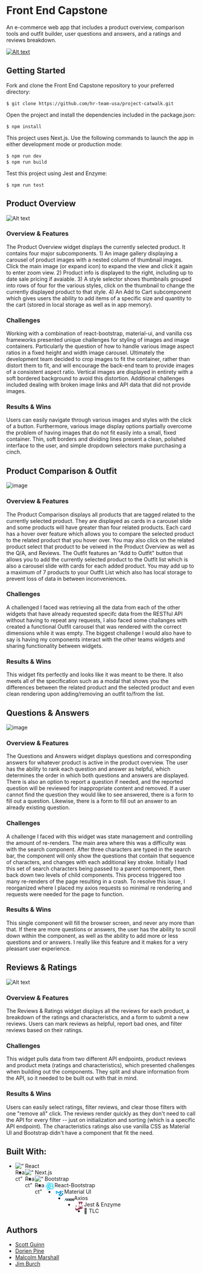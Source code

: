 # Front End Capstone
An e-commerce web app that includes a product overview, comparison tools and outfit builder, user questions and answers, and a ratings and reviews breakdown.

[![Alt text](/screenshots/NextLevel-DemoSS.png)](https://www.youtube.com/watch?v=0lDV6Q23qII)

## Getting Started
Fork and clone the Front End Capstone repository to your preferred directory:

```
$ git clone https://github.com/hr-team-usa/project-catwalk.git
```

Open the project and install the dependencies included in the package.json:

```
$ npm install
```

This project uses Next.js. Use the following commands to launch the app in either development mode or production mode:

```
$ npm run dev
$ npm run build
```

Test this project using Jest and Enzyme:

```
$ npm run test
```

## Product Overview
![Alt text](/screenshots/NextLevel-ProductOverviewSS.png "Product Overview")

### Overview & Features
The Product Overview widget displays the currently selected product. It contains four major subcomponents. 1) An image gallery displaying a carousel of product images with a nested column of thumbnail images. Click the main image (or expand icon) to expand the view and click it again to enter zoom view. 2) Product info is displayed to the right, including up to date sale pricing if avaiable. 3) A style selector shows thumbnails grouped into rows of four for the various styles, click on the thumbnail to change the currently displayed product to that style. 4) An Add to Cart subcomponent which gives users the ability to add items of a specific size and quantity to the cart (stored in local storage as well as in app memory).

### Challenges
Working with a combination of react-bootstrap, material-ui, and vanilla css frameworks presented unique challenges for styling of images and image containers. Particularly the question of how to handle various image aspect ratios in a fixed height and width image carousel. Ultimately the development team decided to crop images to fit the container, rather than distort them to fit, and will encourage the back-end team to provide images of a consistent aspect ratio. Vertical images are displayed in entirety with a soft bordered background to avoid this distortion. Additional challenges included dealing with broken image links and API data that did not provide images.

### Results & Wins
Users can easily navigate through various images and styles with the click of a button. Furthermore, various image display options partially overcome the problem of having images that do not fit easily into a small, fixed container. Thin, soft borders and dividing lines present a clean, polished interface to the user, and simple dropdown selectors make purchasing a cinch.

## Product Comparison & Outfit
![image](https://user-images.githubusercontent.com/65040302/114786215-98a7ee00-9d32-11eb-93d9-58ff38843210.png)

### Overview & Features
The Product Comparison displays all products that are tagged related to the currently selected product. They are displayed as cards in a carousel slide and some products will have greater than four related products. Each card has a hover over feature which allows you to compare the selected product to the related product that you hover over. You may also click on the related product select that product to be veiwed in the Product Overview as well as the Q/A, and Reviews.
The Outfit features an "Add to Outfit" button that allows you to add the currently selected product to the Outfit list which is also a carousel slide with cards for each added product. You may add up to a maximum of 7 products to your Outfit List which also has local storage to prevent loss of data in between inconveniences.

### Challenges
A challenged I faced was retrieving all the data from each of the other widgets that have already requested specifc data from the RESTful API without having to repeat any requests, I also faced some challanges with created a functional Outfit carousel that was rendered with the correct dimensions while it was empty. The biggest challenge I would also have to say is having my components interact with the other teams widgets and sharing functionality between widgets.
### Results & Wins
This widget fits perfectly and looks like it was meant to be there. It also meets all of the specification such as a modal that shows you the differences between the related product and the selected product and even clean rendering upon adding/removing an outfit to/from the list.

## Questions & Answers
![image](https://user-images.githubusercontent.com/65040302/114786546-2388e880-9d33-11eb-8c23-c64184c32eac.png)

### Overview & Features
The Questions and Answers widget displays questions and corresponding answers for whatever product is active in the product overview. The user has the ability to rank each question and answer as helpful, which determines the order in which both questions and answers are displayed. There is also an option to report a question if needed, and the reported question will be reviewed for inappropriate content and removed. If a user cannot find the question they would like to see answered, there is a form to fill out a question. Likewise, there is a form to fill out an answer to an already existing question.

### Challenges
A challenge I faced with this widget was state management and controlling the amount of re-renders. The main area where this was a difficulty was with the search component. After three characters are typed in the search bar, the component will only show the questions that contain that sequence of characters, and changes with each additional key stroke. Initially I had this set of search characters being passed to a parent component, then back down two levels of child components. This process triggered too many re-renders of the page resulting in a crash. To resolve this issue, I reorganized where I placed my axios requests so minimal re rendering and requests were needed for the page to function.

### Results & Wins
This single component will fill the browser screen, and never any more than that. If there are more questions or answers, the user has the ability to scroll down within the component, as well as the ability to add more or less questions and or answers. I really like this feature and it makes for a very pleasant user experience.


## Reviews & Ratings
![Alt text](/screenshots/NextLevel-ReviewsSS.png "Reviews & Ratings")

### Overview & Features
The Reviews & Ratings widget displays all the reviews for each product, a breakdown of the ratings and characteristics, and a form to submit a new reviews. Users can mark reviews as helpful, report bad ones, and filter reviews based on their ratings.

### Challenges
This widget pulls data from two different API endpoints, product reviews and product meta (ratings and characteristics), which presented challenges when building out the components. They split and share information from the API, so it needed to be built out with that in mind.

### Results & Wins
Users can easily select ratings, filter reviews, and clear those filters with one "remove all" click. The reviews render quickly as they don't need to call the API for every filter -- just on initialization and sorting (which is a specific API endpoint). The characteristics ratings also use vanilla CSS as Material UI and Bootstrap didn't have a component that fit the need.

## Built With:
* React <img align="left" alt=“React” width="26px" src="https://upload.wikimedia.org/wikipedia/commons/a/a7/React-icon.svg" />
* Next.js <img align="left" alt=“React” width="26px" src="https://upload.wikimedia.org/wikipedia/commons/8/8e/Nextjs-logo.svg" />
* Bootstrap <img align="left" alt=“React” width="26px" src="https://upload.wikimedia.org/wikipedia/commons/b/b2/Bootstrap_logo.svg" />
* React-Bootstrap <img align="left" src="/public/reactbootstrap.jpg" alt="React-Bootstrap" width="26px" />
* Material UI <img align="left" src="/public/materialui.png" alt="Material UI" width="26px" />
* Axios <img align="left" src="/public/axios.png" alt="Axios" width="26px" />
* Jest & Enzyme <img align="left" src="/public/jest.png" alt="Jest" width="26px" />
* 🌷 TLC

## Authors
* [Scott Guinn](https://github.com/Scott-Guinn)
* [Dorien Pine](https://github.com/Initial-D-cmd)
* [Malcolm Marshall](https://github.com/Malcolm-Marshall)
* [Jim Burch](https://github.com/JimBurch)
